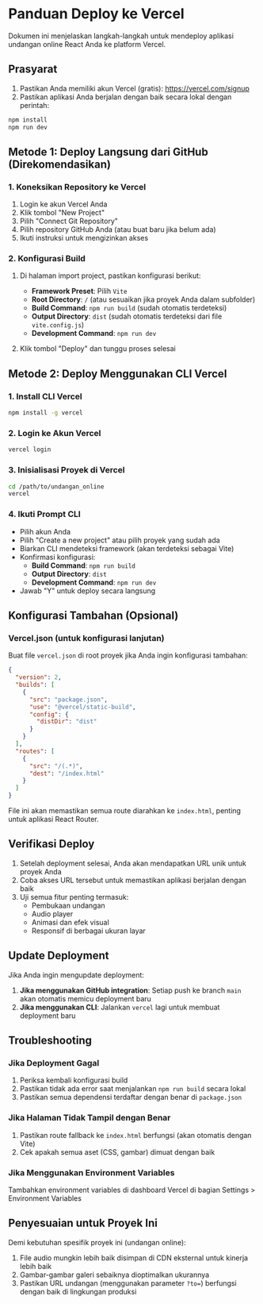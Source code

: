 # Panduan Deploy ke Vercel

Dokumen ini menjelaskan langkah-langkah untuk mendeploy aplikasi undangan online React Anda ke platform Vercel.

## Prasyarat

1. Pastikan Anda memiliki akun Vercel (gratis): https://vercel.com/signup
2. Pastikan aplikasi Anda berjalan dengan baik secara lokal dengan perintah:
```bash
npm install
npm run dev
```

## Metode 1: Deploy Langsung dari GitHub (Direkomendasikan)

### 1. Koneksikan Repository ke Vercel
1. Login ke akun Vercel Anda
2. Klik tombol "New Project"
3. Pilih "Connect Git Repository"
4. Pilih repository GitHub Anda (atau buat baru jika belum ada)
5. Ikuti instruksi untuk mengizinkan akses

### 2. Konfigurasi Build
1. Di halaman import project, pastikan konfigurasi berikut:
   - **Framework Preset**: Pilih `Vite`
   - **Root Directory**: `/` (atau sesuaikan jika proyek Anda dalam subfolder)
   - **Build Command**: `npm run build` (sudah otomatis terdeteksi)
   - **Output Directory**: `dist` (sudah otomatis terdeteksi dari file `vite.config.js`)
   - **Development Command**: `npm run dev`

2. Klik tombol "Deploy" dan tunggu proses selesai

## Metode 2: Deploy Menggunakan CLI Vercel

### 1. Install CLI Vercel
```bash
npm install -g vercel
```

### 2. Login ke Akun Vercel
```bash
vercel login
```

### 3. Inisialisasi Proyek di Vercel
```bash
cd /path/to/undangan_online
vercel
```

### 4. Ikuti Prompt CLI
- Pilih akun Anda
- Pilih "Create a new project" atau pilih proyek yang sudah ada
- Biarkan CLI mendeteksi framework (akan terdeteksi sebagai Vite)
- Konfirmasi konfigurasi:
  - **Build Command**: `npm run build`
  - **Output Directory**: `dist`
  - **Development Command**: `npm run dev`
- Jawab "Y" untuk deploy secara langsung

## Konfigurasi Tambahan (Opsional)

### Vercel.json (untuk konfigurasi lanjutan)
Buat file `vercel.json` di root proyek jika Anda ingin konfigurasi tambahan:

```json
{
  "version": 2,
  "builds": [
    {
      "src": "package.json",
      "use": "@vercel/static-build",
      "config": {
        "distDir": "dist"
      }
    }
  ],
  "routes": [
    {
      "src": "/(.*)",
      "dest": "/index.html"
    }
  ]
}
```

File ini akan memastikan semua route diarahkan ke `index.html`, penting untuk aplikasi React Router.

## Verifikasi Deploy

1. Setelah deployment selesai, Anda akan mendapatkan URL unik untuk proyek Anda
2. Coba akses URL tersebut untuk memastikan aplikasi berjalan dengan baik
3. Uji semua fitur penting termasuk:
   - Pembukaan undangan
   - Audio player
   - Animasi dan efek visual
   - Responsif di berbagai ukuran layar

## Update Deployment

Jika Anda ingin mengupdate deployment:
1. **Jika menggunakan GitHub integration**: Setiap push ke branch `main` akan otomatis memicu deployment baru
2. **Jika menggunakan CLI**: Jalankan `vercel` lagi untuk membuat deployment baru

## Troubleshooting

### Jika Deployment Gagal
1. Periksa kembali konfigurasi build
2. Pastikan tidak ada error saat menjalankan `npm run build` secara lokal
3. Pastikan semua dependensi terdaftar dengan benar di `package.json`

### Jika Halaman Tidak Tampil dengan Benar
1. Pastikan route fallback ke `index.html` berfungsi (akan otomatis dengan Vite)
2. Cek apakah semua aset (CSS, gambar) dimuat dengan baik

### Jika Menggunakan Environment Variables
Tambahkan environment variables di dashboard Vercel di bagian Settings > Environment Variables

## Penyesuaian untuk Proyek Ini

Demi kebutuhan spesifik proyek ini (undangan online):
1. File audio mungkin lebih baik disimpan di CDN eksternal untuk kinerja lebih baik
2. Gambar-gambar galeri sebaiknya dioptimalkan ukurannya
3. Pastikan URL undangan (menggunakan parameter `?to=`) berfungsi dengan baik di lingkungan produksi